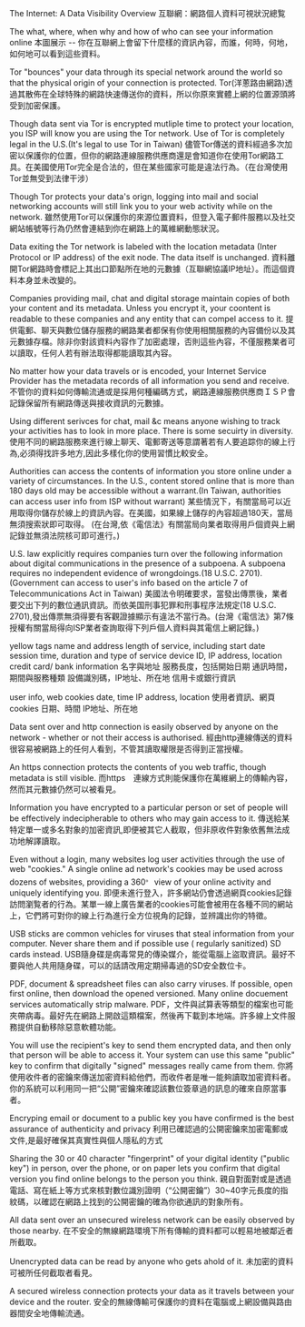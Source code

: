 ﻿The Internet: A Data Visibility Overview
互聯網：網路個人資料可視狀況總覧

The what, where, when why and how of who can see your information online
本圖展示 -- 你在互聯網上會留下什麼樣的資訊內容，而誰，何時，何地，如何地可以看到這些資料。

Tor "bounces" your data through its special network around the world so that the physical origin of your connection is protected.
Tor(洋蔥路由網路)透過其散佈在全球特殊的網路快速傳送你的資料，所以你原來實體上網的位置源頭將受到加密保護。

Though data sent via Tor is encrypted mutliple time to protect your location, you ISP will know you are using the Tor network. Use of Tor is completely legal in the U.S.(It's legal to use Tor in Taiwan)
儘管Tor傳送的資料經過多次加密以保護你的位置，但你的網路連線服務供應商還是會知道你在使用Tor網路工具。在美國使用Tor完全是合法的，但在某些國家可能是違法行為。（在台灣使用Tor並無受到法律干涉）

Though Tor protects your data's orign, logging into mail and social networking accounts will still link you to your web activity while on the network.
雖然使用Tor可以保護你的來源位置資料，但登入電子郵件服務以及社交網站帳號等行為仍然會連結到你在網路上的萬維網動態狀況。

Data exiting the Tor network is labeled with the location metadata (Inter Protocol or IP address) of the exit node. The data itself is unchanged.
資料離開Tor網路時會標記上其出口節點所在地的元數據（互聯網協議IP地址）。而這個資料本身並未改變的。

Companies providing mail, chat and digital storage maintain copies of both your content and its metadata. Unless you encrypt it, your coontent is readable to these companies and any entity that can compel access to it.
提供電郵、聊天與數位儲存服務的網路業者都保有你使用相關服務的內容備份以及其元數據存檔。除非你對該資料內容作了加密處理，否則這些內容，不僅服務業者可以讀取，任何人若有辦法取得都能讀取其內容。

No matter how your data travels or is encoded, your Internet Service Provider has the metadata records of all information you send and receive.
不管你的資料如何傳輸流通或是採用何種編碼方式，網路連線服務供應商ＩＳＰ會記錄保留所有網路傳送與接收資訊的元數據。

Using different serivces for chat, mail &c means anyone wishing to track your activities has to look in more place. There is some secuirty in diversity.
使用不同的網路服務來進行線上聊天、電郵寄送等意謂著若有人要追踪你的線上行為,必須得找許多地方,因此多樣化你的使用習慣比較安全。

Authorities can access the contents of information you store online under a variety of circumstances. In the U.S., content stored online that is more than 180 days old may be accessible without a warrant.(In Taiwan, authorities can access  user info from ISP without warrant)
某些情況下，有關當局可以近用取得你儲存於線上的資訊內容。在美國，如果線上儲存的內容超過180天，當局無須搜索狀即可取得。
(在台灣,依《電信法》有關當局向業者取得用戶個資與上網記錄並無須法院核可即可進行。)

U.S. law explicitly requires companies turn over the following information about digital communications in the presence of a subpoena. A subpoena requires no independent evidence of wrongdoings.(18 U.S.C. 2701). (Government can access to user's info based on the article 7 of  Telecommunications Act in Taiwan)
美國法令明確要求，當發出傳票後，業者要交出下列的數位通訊資訊。而依美国刑事犯罪和刑事程序法規定(18 U.S.C. 2701),發出傳票無須得要有客觀證據顯示有違法不當行為。(台灣《電信法》第7條授權有關當局得向ISP業者查詢取得下列戶個人資料與其電信上網記錄。)

yellow tags
name and address
length of service, including start date
session time, duration and type of service
device ID, IP address, location
credit card/ bank information
名字與地址
服務長度，包括開始日期
通訊時間，期間與服務種類
設備識別碼，IP地址、所在地
信用卡或銀行資訊

user info, web cookies
date, time
IP address, location
使用者資訊、網頁cookies
日期、時間
IP地址、所在地


Data sent over and http connection is easily observed by anyone on the network - whether or not their access is authorised.
經由http連線傳送的資料很容易被網路上的任何人看到，不管其讀取權限是否得到正當授權。

An https connection protects the contents of you web traffic, though metadata is still visible.
而https　連線方式則能保護你在萬維網上的傳輸內容，然而其元數據仍然可以被看見。

Information you have encrypted to a particular person or set of people will be effectively indecipherable to others who may gain access to it.
傳送給某特定單一或多名對象的加密資訊,即便被其它人截取，但非原收件對象依舊無法成功地解譯讀取。

Even without a login, many websites log user activities through the use of web "cookies." A single online ad network's cookies may be used across dozens of websites, providing a 360<sup>。 </sup>view of your online activity and uniquely identifying you.
即便未進行登入，許多網站仍會透過網頁cookies記錄訪問瀏覧者的行為。某單一線上廣告業者的cookies可能會被用在各種不同的網站上，它們將可對你的線上行為進行全方位視角的記錄，並辨識出你的特徵。

USB sticks are common vehicles for viruses that steal information from your computer. Never share them and if possible use ( regularly sanitized) SD cards instead.
USB隨身碟是病毒常見的傳染媒介，能從電腦上盜取資訊。最好不要與他人共用隨身碟，可以的話請改用定期掃毒過的SD安全数位卡。

PDF, document & spreadsheet files can also carry viruses. If possible, open first online, then download the opened versioned. Many online docuement services automatically strip malware.
PDF，文件與試算表等類型的檔案也可能夾帶病毒。最好先在網路上開啟這類檔案，然後再下載到本地端。許多線上文件服務提供自動移除惡意軟體功能。

You will use the recipient's key to send them encrypted data, and then only that person will be able to access it. Your system can use this same "public" key to confirm that digitally "signed" messages really came from them.
你將使用收件者的密鑰來傳送加密資料給他們，而收件者是唯一能夠讀取加密資料者。你的系統可以利用同一把“公開”密鑰來確認該數位簽章過的訊息的確來自原當事者。


Encryping email or document to a public key you have confirmed is the best assurance of authenticity and privacy
利用已確認過的公開密鑰來加密電郵或文件,是最好確保其真實性與個人隱私的方式

Sharing the 30 or 40 character "fingerprint" of your digital identity ("public key") in person, over the phone, or on paper lets you confirm that digital version you find online belongs to the person you think.
親自對面對或是透過電話、寫在紙上等方式來核對數位識別證明（“公開密鑰”）30~40字元長度的指紋碼，以確認在網路上找到的公開密鑰的確為你欲通訊的對象所有。

All data sent over an unsecured wireless network can be easily observed by those nearby.
在不安全的無線網路環境下所有傳輸的資料都可以輕易地被鄰近者所截取。

Unencrypted data can be read by anyone who gets ahold of it.
未加密的資料可被所任何截取者看見。

A secured wireless connection protects your data as it travels between your device and the router.
安全的無線傳輸可保護你的資料在電腦或上網設備與路由器間安全地傳輸流通。
